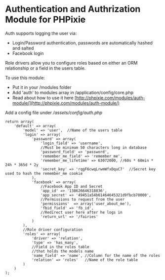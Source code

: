 Authentication and Authrization Module for PHPixie
====================

Auth supports logging the user via:

* Login/Password authentication, passwords are automatically hashed and salted
* Facebook login

Role drivers allow you to configure roles based on either an ORM relationship or a field in the users table.

To use this module:

* Put it in your /modules folder
* Add 'auth' to modules array in /application/config/core.php
* Read about how to use it here [http://phpixie.com/modules/auth-module/](http://phpixie.com/modules/auth-module/)

Add a config file under */assets/config/auth.php*

	return array(
	    'default' => array(
	        'model' => 'user',	//Name of the users table
	        'login' => array(
	            'password' => array(
	                'login_field' => 'username',
	                //Must be minimum 50 characters long in database
	                'password_field' => 'password',
	                'remember_me_field' => 'remember_me',
					'remember_me_lifetime' => 63072000,	//60s * 60min * 24h * 365d * 2y
					'secret_key' => 'rqgF6cwqLrwmWfxDquC7'	//Secret key used to hash the remember_me cookie
	            ),
	            'facebook' => array(
	                //Facebook App ID and Secret
	                'app_id' => '138626646318836',
	                'app_secret' => '49451a54b61464645321d9fbcb70000',
	                //Permissions to request from the user
	                'permissions'  => array('user_about_me'),
	    			'fbid_field' => 'fb_id',
	                //Redirect user here after he logs in
	                'return_url' => '/fairies'
	            )
	        ),
	        //Role driver configuration
	        'roles' => array(
	            'driver' => 'relation',
	            'type' => 'has_many',
	            //Field in the roles table
	            //that holds the models name
	            'name_field' => 'name',	//Column for the name of the roles
	            'relation' => 'roles'	//Name of the role table
	        )
	    )
	);